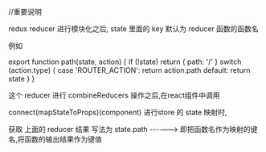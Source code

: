 //重要说明


redux reducer 进行模块化之后, state 里面的 key 默认为 reducer 函数的函数名

例如


export function path(state, action) {
  if (!state) return { path: '/' }
  switch (action.type) {
    case 'ROUTER_ACTION':
      return action.path
    default:
      return state
  }
}



这个 reducer 进行 combineReducers 操作之后,在react组件中调用

connect(mapStateToProps)(component) 进行store 的 state 映射时,

获取 上面的 reducer 结果 写法为 state.path   ------>  即把函数名作为映射的键名,将函数的输出结果作为键值